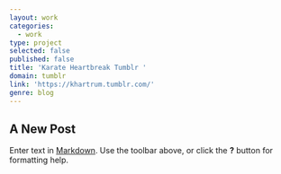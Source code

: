 ```yaml
---
layout: work
categories:
  - work
type: project
selected: false
published: false
title: 'Karate Heartbreak Tumblr '
domain: tumblr
link: 'https://khartrum.tumblr.com/'
genre: blog
---
```

## A New Post

Enter text in [Markdown](http://daringfireball.net/projects/markdown/). Use the toolbar above, or click the **?** button for formatting help.
